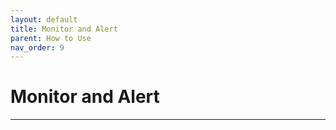 ```yaml
---
layout: default
title: Monitor and Alert
parent: How to Use
nav_order: 9
---
```


# Monitor and Alert

---
